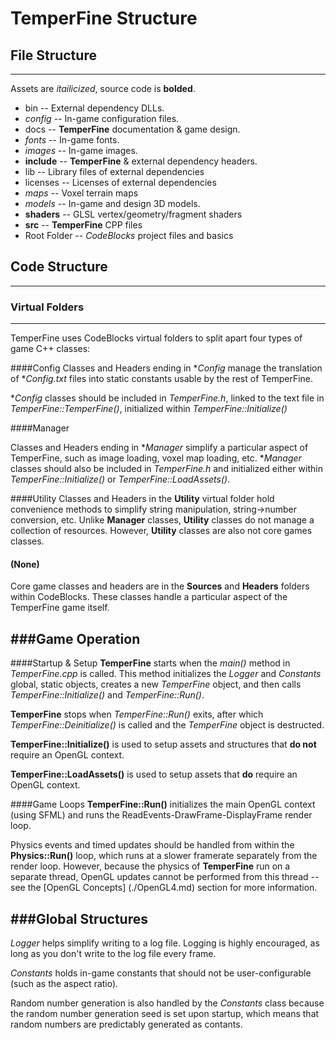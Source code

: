 # TemperFine Structure
## File Structure
-----------------

Assets are *itailicized*, source code is **bolded**.

* bin -- External dependency DLLs.
* *config* -- In-game configuration files.
* docs -- **TemperFine** documentation & game design.
* *fonts* -- In-game fonts.
* *images* -- In-game images.
* **include** -- **TemperFine** & external dependency headers.
* lib -- Library files of external dependencies
* licenses -- Licenses of external dependencies
* *maps* -- Voxel terrain maps
* *models* -- In-game and design 3D models.
* **shaders** -- GLSL vertex/geometry/fragment shaders
* **src** -- **TemperFine** CPP files
* Root Folder -- *CodeBlocks* project files and basics

## Code Structure
-----------------

### Virtual Folders
-------------------------
TemperFine uses CodeBlocks virtual folders to split apart four types of game C++ classes:

####Config
Classes and Headers ending in **Config* manage the translation of **Config.txt* files into static constants usable by the rest of TemperFine.

**Config* classes should be included in *TemperFine.h*, linked to the text file in *TemperFine::TemperFine()*, initialized within *TemperFine::Initialize()*

####Manager

Classes and Headers ending in **Manager* simplify a particular aspect of TemperFine, such as image loading, voxel map loading, etc. **Manager* classes should also be included in *TemperFine.h* and initialized either within *TemperFine::Initialize()* or *TemperFine::LoadAssets()*. 

####Utility
Classes and Headers in the **Utility** virtual folder hold convenience methods to simplify string manipulation, string->number conversion, etc. Unlike **Manager** classes, **Utility** classes do not manage a collection of resources. However, **Utility** classes are also not core games classes.

#### (None)
Core game classes and headers are in the **Sources** and **Headers** folders within CodeBlocks. These classes handle a particular aspect of the TemperFine game itself.

###Game Operation
-----------------
####Startup & Setup
**TemperFine** starts when the *main()* method in *TemperFine.cpp* is called. This method initializes the *Logger* and *Constants* global, static objects, creates a new *TemperFine* object, and then calls *TemperFine::Initialize()* and *TemperFine::Run()*. 

**TemperFine** stops when *TemperFine::Run()* exits, after which *TemperFine::Deinitialize()* is called and the *TemperFine* object is destructed.

**TemperFine::Initialize()** is used to setup assets and structures that **do not** require an OpenGL context.

**TemperFine::LoadAssets()** is used to setup assets that **do** require an OpenGL context.

####Game Loops
**TemperFine::Run()** initializes the main OpenGL context (using SFML) and runs the ReadEvents-DrawFrame-DisplayFrame render loop. 

Physics events and timed updates should be handled from within the **Physics::Run()** loop, which runs at a slower framerate separately from the render loop. However, because the physics of **TemperFine** run on a separate thread, OpenGL updates cannot be performed from this thread -- see the [OpenGL Concepts] (./OpenGL4.md) section for more information.

###Global Structures
---------------------
*Logger* helps simplify writing to a log file. Logging is highly encouraged, as long as you don't write to the log file every frame.

*Constants* holds in-game constants that should not be user-configurable (such as the aspect ratio).

Random number generation is also handled by the *Constants* class because the random number generation seed is set upon startup, which means that random numbers are predictably generated as contants.